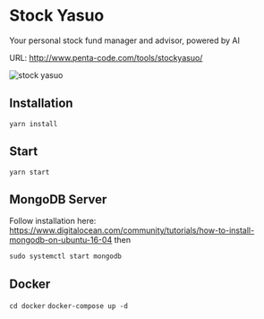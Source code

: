 # Stock Yasuo
Your personal stock fund manager and advisor, powered by AI

URL: http://www.penta-code.com/tools/stockyasuo/

![stock yasuo](http://i.imgur.com/wIq6hmh.png)

## Installation
`yarn install`

## Start
`yarn start`

## MongoDB Server
Follow installation here: https://www.digitalocean.com/community/tutorials/how-to-install-mongodb-on-ubuntu-16-04
then
```
sudo systemctl start mongodb
```

## Docker
`cd docker`
`docker-compose up -d`